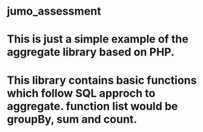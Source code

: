 # jumo_assessment

# This is just a simple example of the aggregate library based on PHP.

# This library contains basic functions which follow SQL approch to aggregate. function list would be groupBy, sum and count.




